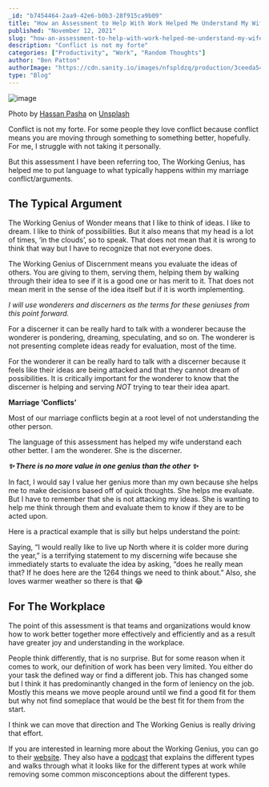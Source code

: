 ```yaml
---
_id: "b7454464-2aa9-42e6-b0b3-28f915ca9b09"
title: "How an Assessment to Help With Work Helped Me Understand My Wife"
published: "November 12, 2021"
slug: "how-an-assessment-to-help-with-work-helped-me-understand-my-wife"
description: "Conflict is not my forte"
categories: ["Productivity", "Work", "Random Thoughts"]
author: "Ben Patton"
authorImage: "https://cdn.sanity.io/images/nfspldzq/production/3ceeda54221c7c0614ecc51f955c7be39a1da34e-512x512.jpg"
type: "Blog"
---
```


![image](https://cdn.sanity.io/images/nfspldzq/production/44de6f01c31baff46c23c9e7278f25c8998773f5-1600x840.png?w=800)

Photo by [Hassan Pasha](https://unsplash.com/@hpzworkz?utm_source=medium&utm_medium=referral) on [Unsplash](https://unsplash.com?utm_source=medium&utm_medium=referral)

Conflict is not my forte. For some people they love conflict because conflict means you are moving through something to something better, hopefully. For me, I struggle with not taking it personally.

But this assessment I have been referring too, The Working Genius, has helped me to put language to what typically happens within my marriage conflict/arguments.

## The Typical Argument

The Working Genius of Wonder means that I like to think of ideas. I like to dream. I like to think of possibilities. But it also means that my head is a lot of times, ‘in the clouds’, so to speak. That does not mean that it is wrong to think that way but I have to recognize that not everyone does.

The Working Genius of Discernment means you evaluate the ideas of others. You are giving to them, serving them, helping them by walking through their idea to see if it is a good one or has merit to it. That does not mean merit in the sense of the idea itself but if it is worth implementing.

_I will use wonderers and discerners as the terms for these geniuses from this point forward._

For a discerner it can be really hard to talk with a wonderer because the wonderer is pondering, dreaming, speculating, and so on. The wonderer is not presenting complete ideas ready for evaluation, most of the time.

For the wonderer it can be really hard to talk with a discerner because it feels like their ideas are being attacked and that they cannot dream of possibilities. It is critically important for the wonderer to know that the discerner is helping and serving _NOT_ trying to tear their idea apart.

**Marriage ‘Conflicts’**

Most of our marriage conflicts begin at a root level of not understanding the other person.

The language of this assessment has helped my wife understand each other better. I am the wonderer. She is the discerner.

**_✨ There is no more value in one genius than the other ✨_**

In fact, I would say I value her genius more than my own because she helps me to make decisions based off of quick thoughts. She helps me evaluate. But I have to remember that she is not attacking my ideas. She is wanting to help me think through them and evaluate them to know if they are to be acted upon.

Here is a practical example that is silly but helps understand the point:

Saying, “I would really like to live up North where it is colder more during the year,” is a terrifying statement to my discerning wife because she immediately starts to evaluate the idea by asking, “does he really mean that? If he does here are the 1264 things we need to think about.” Also, she loves warmer weather so there is that 😂

## For The Workplace

The point of this assessment is that teams and organizations would know how to work better together more effectively and efficiently and as a result have greater joy and understanding in the workplace.

People think differently, that is no surprise. But for some reason when it comes to work, our definition of work has been very limited. You either do your task the defined way or find a different job. This has changed some but I think it has predominantly changed in the form of leniency on the job. Mostly this means we move people around until we find a good fit for them but why not find someplace that would be the best fit for them from the start.

I think we can move that direction and The Working Genius is really driving that effort.

If you are interested in learning more about the Working Genius, you can go to their [website](https://www.workinggenius.com/). They also have a [podcast](https://podcasts.apple.com/us/podcast/the-working-genius-podcast-with-patrick-lencioni/id1553105854?uo=4&ls=1&at=11lEW&ct=1kf40s%7Cworkinggenius.com) that explains the different types and walks through what it looks like for the different types at work while removing some common misconceptions about the different types.
